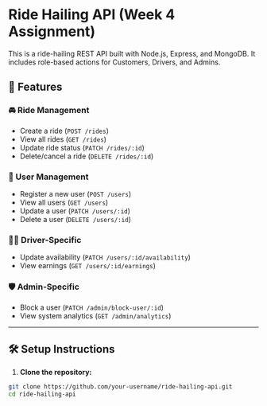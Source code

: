 # Ride Hailing API (Week 4 Assignment)

This is a ride-hailing REST API built with Node.js, Express, and MongoDB. It includes role-based actions for Customers, Drivers, and Admins.

## 🚦 Features

### 🚘 Ride Management
- Create a ride (`POST /rides`)
- View all rides (`GET /rides`)
- Update ride status (`PATCH /rides/:id`)
- Delete/cancel a ride (`DELETE /rides/:id`)

### 👥 User Management
- Register a new user (`POST /users`)
- View all users (`GET /users`)
- Update a user (`PATCH /users/:id`)
- Delete a user (`DELETE /users/:id`)

### 🧑‍✈️ Driver-Specific
- Update availability (`PATCH /users/:id/availability`)
- View earnings (`GET /users/:id/earnings`)

### 🛡️ Admin-Specific
- Block a user (`PATCH /admin/block-user/:id`)
- View system analytics (`GET /admin/analytics`)

---

## 🛠️ Setup Instructions

1. **Clone the repository:**
```bash
git clone https://github.com/your-username/ride-hailing-api.git
cd ride-hailing-api
